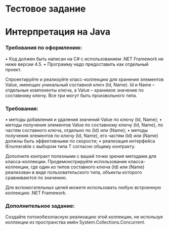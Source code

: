 # Тестовое задание
# Интерпретация на Java

### Требования по оформлению:
• Код должен быть написан на C# с использованием .NET Framework не ниже версии 4.5.
• Программу надо предоставить как отдельный проект.

Спроектируйте и реализуйте класс-коллекцию для хранения элементов Value, имеющих
уникальный составной ключ (Id, Name). Id и Name – отдельные компоненты ключа, а Value –
хранимое значение по составному ключу. Все три могут быть произвольного типа.

### Требования:
• методы добавления и удаления значений Value по ключу (Id, Name);
• методы получения элементов Value по составному ключу (Id, Name), по частям
составного ключа, отдельно по (Id) или (Name);
• методы получения элементов по ключу (Id, Name), его частям (Id) или (Name) должны
быть эффективными по скорости;
• реализация интерфейса IEnumerable<T> с выбором типа T согласно общему контракту.

Дополните контракт полезными с вашей точки зрения методами для класса-коллекции.
Продемонстрируйте использование класса-коллекции, где один из типов составного ключа
(Id) или (Name) реализован в виде пользовательского типа, объекты которого сравниваются
по значению.

Для вспомогательных целей можете использовать любую встроенную коллекцию .NET
Framework.

### Дополнительное задание:
Создайте потокобезопасную реализацию этой коллекции, не используя коллекции из
пространства имён System.Collections.Concurrent.
